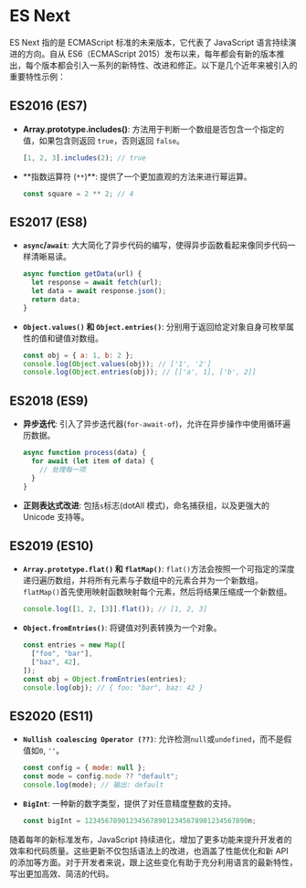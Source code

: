 # ES Next

ES Next 指的是 ECMAScript 标准的未来版本，它代表了 JavaScript 语言持续演进的方向。自从 ES6（ECMAScript 2015）发布以来，每年都会有新的版本推出，每个版本都会引入一系列的新特性、改进和修正。以下是几个近年来被引入的重要特性示例：

## ES2016 (ES7)

- **Array.prototype.includes()**: 方法用于判断一个数组是否包含一个指定的值，如果包含则返回 `true`，否则返回 `false`。

  ```javascript
  [1, 2, 3].includes(2); // true
  ```

- **指数运算符 (`**`)\*\*: 提供了一个更加直观的方法来进行幂运算。

  ```javascript
  const square = 2 ** 2; // 4
  ```

## ES2017 (ES8)

- **`async`/`await`**: 大大简化了异步代码的编写，使得异步函数看起来像同步代码一样清晰易读。

  ```javascript
  async function getData(url) {
    let response = await fetch(url);
    let data = await response.json();
    return data;
  }
  ```

- **`Object.values()` 和 `Object.entries()`**: 分别用于返回给定对象自身可枚举属性的值和键值对数组。

  ```javascript
  const obj = { a: 1, b: 2 };
  console.log(Object.values(obj)); // ['1', '2']
  console.log(Object.entries(obj)); // [['a', 1], ['b', 2]]
  ```

## ES2018 (ES9)

- **异步迭代**: 引入了异步迭代器(`for-await-of`)，允许在异步操作中使用循环遍历数据。

  ```javascript
  async function process(data) {
    for await (let item of data) {
      // 处理每一项
    }
  }
  ```

- **正则表达式改进**: 包括`s`标志(dotAll 模式)，命名捕获组，以及更强大的 Unicode 支持等。

## ES2019 (ES10)

- **`Array.prototype.flat()` 和 `flatMap()`**: `flat()`方法会按照一个可指定的深度递归遍历数组，并将所有元素与子数组中的元素合并为一个新数组。`flatMap()`首先使用映射函数映射每个元素，然后将结果压缩成一个新数组。

  ```javascript
  console.log([1, 2, [3]].flat()); // [1, 2, 3]
  ```

- **`Object.fromEntries()`**: 将键值对列表转换为一个对象。

  ```javascript
  const entries = new Map([
    ["foo", "bar"],
    ["baz", 42],
  ]);
  const obj = Object.fromEntries(entries);
  console.log(obj); // { foo: "bar", baz: 42 }
  ```

## ES2020 (ES11)

- **`Nullish coalescing Operator (??)`**: 允许检测`null`或`undefined`，而不是假值如`0`, `''`。

  ```javascript
  const config = { mode: null };
  const mode = config.mode ?? "default";
  console.log(mode); // 输出: default
  ```

- **`BigInt`**: 一种新的数字类型，提供了对任意精度整数的支持。

  ```javascript
  const bigInt = 1234567890123456789012345678901234567890n;
  ```

随着每年的新标准发布，JavaScript 持续进化，增加了更多功能来提升开发者的效率和代码质量。这些更新不仅包括语法上的改进，也涵盖了性能优化和新 API 的添加等方面。对于开发者来说，跟上这些变化有助于充分利用语言的最新特性，写出更加高效、简洁的代码。
